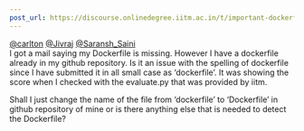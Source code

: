 ```yaml
---
post_url: https://discourse.onlinedegree.iitm.ac.in/t/important-dockerfile-submitted-as-dockerfile-rest-everything-is-working-fine/167415/1
---
```

[@carlton](/u/carlton) [@Jivraj](/u/jivraj) [@Saransh\_Saini](/u/saransh_saini)  
I got a mail saying my Dockerfile is missing. However I have a dockerfile already in my github repository. Is it an issue with the spelling of dockerfile since I have submitted it in all small case as ‘dockerfile’. It was showing the score when I checked with the evaluate.py that was provided by iitm.

Shall I just change the name of the file from ‘dockerfile’ to ‘Dockerfile’ in github repository of mine or is there anything else that is needed to detect the Dockerfile?
